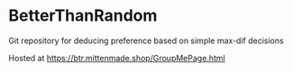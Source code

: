# BetterThanRandom
Git repository for deducing preference based on simple max-dif decisions

Hosted at https://btr.mittenmade.shop/GroupMePage.html
